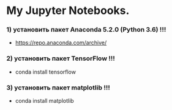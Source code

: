 # My  Jupyter Notebooks.

### 1) установить пакет Anaconda 5.2.0 (Python 3.6)  !!!
* https://repo.anaconda.com/archive/

### 2) установить пакет TensorFlow  !!!
* conda install tensorflow 

### 3) установить пакет matplotlib  !!!
* conda install matplotlib 